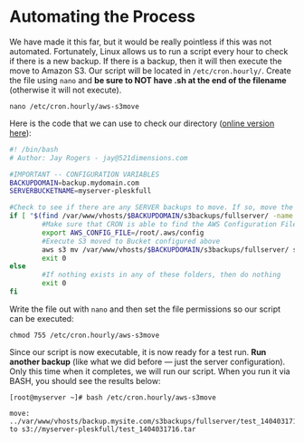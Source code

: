 # Automating the Process
We have made it this far, but it would be really pointless if this was not automated. Fortunately, Linux allows us to run a script every hour to check if there is a new backup. If there is a backup, then it will then execute the move to Amazon S3. Our script will be located in ``/etc/cron.hourly/``. Create the file using ``nano`` and **be sure to NOT have .sh at the end of the filename** (otherwise it will not execute).

```
nano /etc/cron.hourly/aws-s3move
```

Here is the code that we can use to check our directory ([online version here](https://gist.github.com/jaydrogers/9963865#file-amazons3move-full-sh)):

```sh
#! /bin/bash
# Author: Jay Rogers - jay@521dimensions.com

#IMPORTANT -- CONFIGURATION VARIABLES
BACKUPDOMAIN=backup.mydomain.com
SERVERBUCKETNAME=myserver-pleskfull

#Check to see if there are any SERVER backups to move. If so, move the backups to Amazon S3
if [ "$(find /var/www/vhosts/$BACKUPDOMAIN/s3backups/fullserver/ -name "*.tar")" ]; then
        #Make sure that CRON is able to find the AWS Configuration File
        export AWS_CONFIG_FILE=/root/.aws/config
        #Execute S3 moved to Bucket configured above
        aws s3 mv /var/www/vhosts/$BACKUPDOMAIN/s3backups/fullserver/ s3://$SERVERBUCKETNAME --recursive
        exit 0
else
    	#If nothing exists in any of these folders, then do nothing
    	exit 0
fi
```

Write the file out with ``nano`` and then set the file permissions so our script can be executed:

```
chmod 755 /etc/cron.hourly/aws-s3move
```
Since our script is now executable, it is now ready for a test run. **Run another backup** (like what we did before — just the server configuration). Only this time when it completes, we will run our script. When you run it via BASH, you should see the results below:

```
[root@myserver ~]# bash /etc/cron.hourly/aws-s3move

move: ../var/www/vhosts/backup.mysite.com/s3backups/fullserver/test_1404031716.tar to s3://myserver-pleskfull/test_1404031716.tar
```

